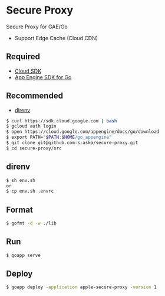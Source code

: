 # Secure Proxy

Secure Proxy for GAE/Go

- Support Edge Cache (Cloud CDN)

## Required

- [Cloud SDK](https://cloud.google.com/sdk/)
- [App Engine SDK for Go](https://cloud.google.com/appengine/docs/go/download)

## Recommended

- [direnv](https://github.com/direnv/direnv)

```sh
$ curl https://sdk.cloud.google.com | bash
$ gcloud auth login
$ open https://cloud.google.com/appengine/docs/go/download
$ export PATH="$PATH:$HOME/go_appengine"
$ git clone git@github.com:s-aska/secure-proxy.git
$ cd secure-proxy/src
```

## direnv

```sh
$ sh env.sh
or
$ cp env.sh .envrc
```

## Format

```sh
$ gofmt -d -w ./lib
```

## Run

```sh
$ goapp serve
```

## Deploy

```sh
$ goapp deploy -application apple-secure-proxy -version 1
```
